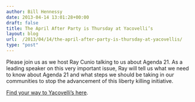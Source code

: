 ```yaml
---
author: Bill Hennessy
date: 2013-04-14 13:01:28+00:00
draft: false
title: The April After Party is Thursday at Yacovelli’s
layout: blog
url:  /2013/04/14/the-april-after-party-is-thursday-at-yacovellis/
type: "post"
---
```


Please join us as we host Ray Cunio talking to us about Agenda 21. As a leading speaker on this very important issue, Ray will tell us what we need to know about Agenda 21 and what steps we should be taking in our communities to stop the advancement of this liberty killing initiative.

[Find your way to Yacovelli’s here](https://www.facebook.com/pages/Yacovellis-Restaurant-Banquet-Center/109034831050?id=109034831050&sk=page_map).
